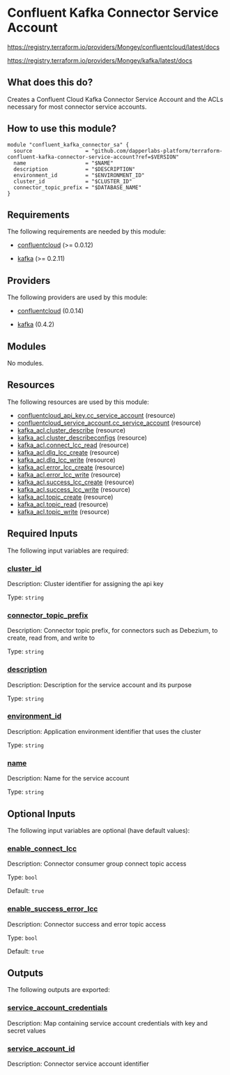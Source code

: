 # Confluent Kafka Connector Service Account

https://registry.terraform.io/providers/Mongey/confluentcloud/latest/docs

https://registry.terraform.io/providers/Mongey/kafka/latest/docs

## What does this do?
Creates a Confluent Cloud Kafka Connector Service Account and the ACLs necessary for most connector service accounts.

## How to use this module?
```
module "confluent_kafka_connector_sa" {
  source                 = "github.com/dapperlabs-platform/terraform-confluent-kafka-connector-service-account?ref=$VERSION"
  name                   = "$NAME"
  description            = "$DESCRIPTION"
  environment_id         = "$ENVIRONMENT_ID"
  cluster_id             = "$CLUSTER_ID"
  connector_topic_prefix = "$DATABASE_NAME"
}

```

<!-- BEGIN_TF_DOCS -->
## Requirements

The following requirements are needed by this module:

- <a name="requirement_confluentcloud"></a> [confluentcloud](#requirement\_confluentcloud) (>= 0.0.12)

- <a name="requirement_kafka"></a> [kafka](#requirement\_kafka) (>= 0.2.11)

## Providers

The following providers are used by this module:

- <a name="provider_confluentcloud"></a> [confluentcloud](#provider\_confluentcloud) (0.0.14)

- <a name="provider_kafka"></a> [kafka](#provider\_kafka) (0.4.2)

## Modules

No modules.

## Resources

The following resources are used by this module:

- [confluentcloud_api_key.cc_service_account](https://registry.terraform.io/providers/Mongey/confluentcloud/latest/docs/resources/api_key) (resource)
- [confluentcloud_service_account.cc_service_account](https://registry.terraform.io/providers/Mongey/confluentcloud/latest/docs/resources/service_account) (resource)
- [kafka_acl.cluster_describe](https://registry.terraform.io/providers/Mongey/kafka/latest/docs/resources/acl) (resource)
- [kafka_acl.cluster_describeconfigs](https://registry.terraform.io/providers/Mongey/kafka/latest/docs/resources/acl) (resource)
- [kafka_acl.connect_lcc_read](https://registry.terraform.io/providers/Mongey/kafka/latest/docs/resources/acl) (resource)
- [kafka_acl.dlq_lcc_create](https://registry.terraform.io/providers/Mongey/kafka/latest/docs/resources/acl) (resource)
- [kafka_acl.dlq_lcc_write](https://registry.terraform.io/providers/Mongey/kafka/latest/docs/resources/acl) (resource)
- [kafka_acl.error_lcc_create](https://registry.terraform.io/providers/Mongey/kafka/latest/docs/resources/acl) (resource)
- [kafka_acl.error_lcc_write](https://registry.terraform.io/providers/Mongey/kafka/latest/docs/resources/acl) (resource)
- [kafka_acl.success_lcc_create](https://registry.terraform.io/providers/Mongey/kafka/latest/docs/resources/acl) (resource)
- [kafka_acl.success_lcc_write](https://registry.terraform.io/providers/Mongey/kafka/latest/docs/resources/acl) (resource)
- [kafka_acl.topic_create](https://registry.terraform.io/providers/Mongey/kafka/latest/docs/resources/acl) (resource)
- [kafka_acl.topic_read](https://registry.terraform.io/providers/Mongey/kafka/latest/docs/resources/acl) (resource)
- [kafka_acl.topic_write](https://registry.terraform.io/providers/Mongey/kafka/latest/docs/resources/acl) (resource)

## Required Inputs

The following input variables are required:

### <a name="input_cluster_id"></a> [cluster\_id](#input\_cluster\_id)

Description: Cluster identifier for assigning the api key

Type: `string`

### <a name="input_connector_topic_prefix"></a> [connector\_topic\_prefix](#input\_connector\_topic\_prefix)

Description: Connector topic prefix, for connectors such as Debezium, to create, read from, and write to

Type: `string`

### <a name="input_description"></a> [description](#input\_description)

Description: Description for the service account and its purpose

Type: `string`

### <a name="input_environment_id"></a> [environment\_id](#input\_environment\_id)

Description: Application environment identifier that uses the cluster

Type: `string`

### <a name="input_name"></a> [name](#input\_name)

Description: Name for the service account

Type: `string`

## Optional Inputs

The following input variables are optional (have default values):

### <a name="input_enable_connect_lcc"></a> [enable\_connect\_lcc](#input\_enable\_connect\_lcc)

Description: Connector consumer group connect topic access

Type: `bool`

Default: `true`

### <a name="input_enable_success_error_lcc"></a> [enable\_success\_error\_lcc](#input\_enable\_success\_error\_lcc)

Description: Connector success and error topic access

Type: `bool`

Default: `true`

## Outputs

The following outputs are exported:

### <a name="output_service_account_credentials"></a> [service\_account\_credentials](#output\_service\_account\_credentials)

Description: Map containing service account credentials with key and secret values

### <a name="output_service_account_id"></a> [service\_account\_id](#output\_service\_account\_id)

Description: Connector service account identifier
<!-- END_TF_DOCS -->